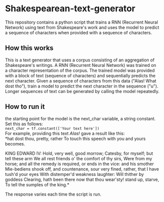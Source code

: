 # Shakespearean-text-generator
This repository contains a python script that trains a RNN (Recurrent Neural Network) using text from Shakespeare's work and uses the model to predict a sequence of characters when provided with a sequence of characters.

## How this works
This is a text generator that uses a corpus consisting of an aggregation of Shakespeare's writings.
A RNN (Recurrent Neural Network) was trained on a character representation of the corpus.
The trained model was provided with a block of text (sequence of characters) and sequentially predicts the next character.
Given a sequence of characters from this data ("Alas! What dost tho"), train a model to predict the next character in the sequence ("u"). Longer sequences of text can be generated by calling the model repeatedly.

## How to run it
the starting point for the model is the next_char variable, a string constant. Set this as follows:  
```next_char = tf.constant(['Your text here'])```  
For example, providing this text *Alas!* gave a result like this:  
*hat dost thou, pretty, rather
To touch this speech with you and yours becomes.

KING EDWARD IV:
Hold, very well, good morrow; Catesby, for myself; but tell these arm
We all rest friends o' the comfort of thy sirs,
Were from my horse; and all the remedy is
required, or ends in the vice: and his smother
Mie-bediens shook off, and countenance, sour
very fined, rather, that I have tush'd your eyes
With distemper'd weakness laughter:
Will thither by goddess Clearing, hath been there
now that thou wear'sty! stand up, starve,
To tell the sumples of the king.*  

The response varies each time the script is run.
